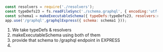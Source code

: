 ```js

const resolvers = require('./resolvers');
const typeDefs23 = fs.readFileSync('./schema.graphql', { encoding:'utf-8' });
const schema1 = makeExecutableSchema({ typeDefs:typeDefs23, resolvers:resolvers });
app.use('/graphql',graphqlExpress({ schema: schema1 }));


```


1) We take typeDefs & resolvers
2) makeExecutableSchema using both of them
3) provide that schema to /graphql endpoint in EXPRESS
4) 
